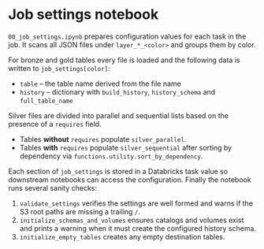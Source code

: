# Job settings notebook

`00_job_settings.ipynb` prepares configuration values for each task in the job. It scans all JSON files under `layer_*_<color>` and groups them by color.

For bronze and gold tables every file is loaded and the following data is written to `job_settings[color]`:

- `table` – the table name derived from the file name
- `history` – dictionary with `build_history`, `history_schema` and `full_table_name`

Silver files are divided into parallel and sequential lists based on the presence of a `requires` field.

- Tables **without** `requires` populate `silver_parallel`.
- Tables **with** `requires` populate `silver_sequential` after sorting by dependency via `functions.utility.sort_by_dependency`.

Each section of `job_settings` is stored in a Databricks task value so downstream notebooks can access the configuration.
Finally the notebook runs several sanity checks:

1. `validate_settings` verifies the settings are well formed and warns if the
   S3 root paths are missing a trailing `/`.
2. `initialize_schemas_and_volumes` ensures catalogs and volumes exist and
   prints a warning when it must create the configured history schema.
3. `initialize_empty_tables` creates any empty destination tables.
